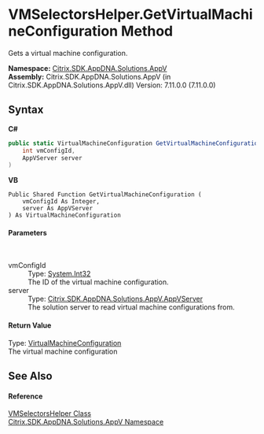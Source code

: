 # VMSelectorsHelper.GetVirtualMachineConfiguration Method 
 

Gets a virtual machine configuration.

**Namespace:**&nbsp;<a href="a638ea88-d709-bd82-5735-d58961438ce5">Citrix.SDK.AppDNA.Solutions.AppV</a><br />**Assembly:**&nbsp;Citrix.SDK.AppDNA.Solutions.AppV (in Citrix.SDK.AppDNA.Solutions.AppV.dll) Version: 7.11.0.0 (7.11.0.0)

## Syntax

**C#**
```csharp
public static VirtualMachineConfiguration GetVirtualMachineConfiguration(
	int vmConfigId,
	AppVServer server
)
```

**VB**
```vbnet
Public Shared Function GetVirtualMachineConfiguration ( 
	vmConfigId As Integer,
	server As AppVServer
) As VirtualMachineConfiguration
```


#### Parameters
&nbsp;<dl><dt>vmConfigId</dt><dd>Type: <a href="http://msdn2.microsoft.com/en-us/library/td2s409d" target="_blank">System.Int32</a><br />The ID of the virtual machine configuration.</dd><dt>server</dt><dd>Type: <a href="2d79869b-1a27-6121-b364-7f6216816c3f">Citrix.SDK.AppDNA.Solutions.AppV.AppVServer</a><br />The solution server to read virtual machine configurations from.</dd></dl>

#### Return Value
Type: <a href="754eec9f-6762-6e91-8c11-53eb67bc96ed">VirtualMachineConfiguration</a><br />The virtual machine configuration

## See Also


#### Reference
<a href="0860e23c-c44b-027b-78e8-5b6e38467a45">VMSelectorsHelper Class</a><br /><a href="a638ea88-d709-bd82-5735-d58961438ce5">Citrix.SDK.AppDNA.Solutions.AppV Namespace</a><br />